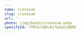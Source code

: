 ```yaml
---
name: Craneium
slug: craneium
url: ''
photo: /img/bands/craneium.webp
spotifyId: 7fRtbrVBXuRjfpdyEiOBRK
---
```

